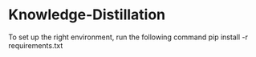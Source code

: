 # Knowledge-Distillation
To set up the right environment, run the following command
pip install -r requirements.txt
